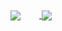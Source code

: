 
<a href="https://github.com/anuraghazra/github-readme-stats">
  <img align="center" style="padding-right:30px;" src="https://github-readme-stats.vercel.app/api/top-langs/?username=ramen2020&theme=great-gatsby&hide=html%20,blade&langs_count=8" />
</a>
<a href="https://github.com/anuraghazra/github-readme-stats">
  <img align="center" src="https://github-readme-stats.vercel.app/api?username=ramen2020&count_private=true&show_icons=true&theme=great-gatsby" />
</a>